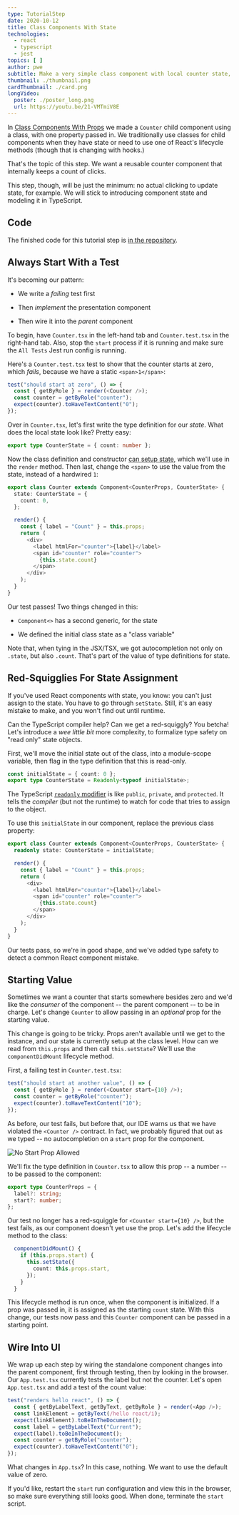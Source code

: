 ```yaml
---
type: TutorialStep
date: 2020-10-12
title: Class Components With State
technologies:
  - react
  - typescript
  - jest
topics: [ ]
author: pwe
subtitle: Make a very simple class component with local counter state, then make a type definition for that state.
thumbnail: ./thumbnail.png
cardThumbnail: ./card.png
longVideo:
  poster: ./poster_long.png
  url: https://youtu.be/21-VMTmiV8E
---
```


In [Class Components With Props](../class_props/) we made a `Counter` child component using a class, with one property passed in. We traditionally use classes for child components when they have state or need to use one of React's lifecycle methods (though that is changing with hooks.)

That's the topic of this step. We want a reusable counter component that internally keeps a count of clicks.

This step, though, will be just the minimum: no actual clicking to update state, for example. We will stick to introducing component state and modeling it in TypeScript.

## Code

The finished code for this tutorial step is [in the repository](https://github.com/JetBrains/jetbrains_guide/tree/master/sites/webstorm-guide/demos/tutorials/react_typescript_tdd/class_state).

## Always Start With a Test

It's becoming our pattern:

- We write a *failing* test first

- Then *implement* the presentation component

- Then wire it into the *parent* component

To begin, have `Counter.tsx` in the left-hand tab and `Counter.test.tsx` in the right-hand tab. Also, stop the `start` process if it is running and make sure the `All Tests` Jest run config is running.

Here's a `Counter.test.tsx` test to show that the counter starts at zero, which *fails*, because we have a static `<span>1</span>`:

```typescript
test("should start at zero", () => {
  const { getByRole } = render(<Counter />);
  const counter = getByRole("counter");
  expect(counter).toHaveTextContent("0");
});
```

Over in `Counter.tsx`, let's first write the type definition for our *state*. What does the local state look like? Pretty easy:

```typescript
export type CounterState = { count: number };
```

Now the class definition and constructor [can setup state](https://react-typescript-cheatsheet.netlify.app/docs/basic/getting-started/class_components), which we'll use in the `render` method. Then last, change the `<span>` to use the value from the state, instead of a hardwired `1`:

```typescript
export class Counter extends Component<CounterProps, CounterState> {
  state: CounterState = {
    count: 0,
  };

  render() {
    const { label = "Count" } = this.props;
    return (
      <div>
        <label htmlFor="counter">{label}</label>
        <span id="counter" role="counter">
          {this.state.count}
        </span>
      </div>
    );
  }
}
```

Our test passes! Two things changed in this:

- `Component<>` has a second generic, for the state

- We defined the initial class state as a "class variable"

Note that, when tying in the JSX/TSX, we got autocompletion not only on `.state`, but also `.count`. That's part of the value of type definitions for state.

## Red-Squigglies For State Assignment

If you've used React components with state, you know: you can't just assign to the state. You have to go through `setState`. Still, it's an easy mistake to make, and you won't find out until runtime.

Can the TypeScript compiler help? Can we get a red-squiggly? You betcha! Let's introduce a *wee little bit* more complexity, to formalize type safety on "read only" state objects.

First, we'll move the initial state out of the class, into a module-scope variable, then flag in the type definition that this is read-only.

```typescript
const initialState = { count: 0 };
export type CounterState = Readonly<typeof initialState>;
```
The TypeScript [`readonly` modifier](https://www.typescriptlang.org/docs/handbook/classes.html#readonly-modifier) is like `public`, `private`, and `protected`. It tells the *compiler* (but not the runtime) to watch for code that tries to assign to the object.

To use this `initialState` in our component, replace the previous class property:

```typescript {2}
export class Counter extends Component<CounterProps, CounterState> {
  readonly state: CounterState = initialState;

  render() {
    const { label = "Count" } = this.props;
    return (
      <div>
        <label htmlFor="counter">{label}</label>
        <span id="counter" role="counter">
          {this.state.count}
        </span>
      </div>
    );
  }
}
```

Our tests pass, so we're in good shape, and we've added type safety to detect a common React component mistake.

## Starting Value

Sometimes we want a counter that starts somewhere besides zero and we'd like the *consumer* of the component -- the parent component -- to be in charge. Let's change `Counter` to allow passing in an *optional* prop for the starting value.

This change is going to be tricky. Props aren't available until we get to the instance, and our state is currently setup at the class level. How can we read from `this.props` and then call `this.setState`? We'll use the `componentDidMount` lifecycle method.

First, a failing test in `Counter.test.tsx`:

```typescript
test("should start at another value", () => {
  const { getByRole } = render(<Counter start={10} />);
  const counter = getByRole("counter");
  expect(counter).toHaveTextContent("10");
});
```

As before, our test fails, but before that, our IDE warns us that we have violated the `<Counter />` contract. In fact, we probably figured that out as we typed -- no autocompletion on a `start` prop for the component.

![No Start Prop Allowed](./screenshots/red_squiggly_start.png)

We'll fix the type definition in `Counter.tsx` to allow this prop -- a number -- to be passed to the component:

```typescript {3}
export type CounterProps = {
  label?: string;
  start?: number;
};
```

Our test no longer has a red-squiggle for `<Counter start={10} />`, but the test fails, as our component doesn't yet use the prop. Let's add the lifecycle method to the class:

```typescript
  componentDidMount() {
    if (this.props.start) {
      this.setState({
        count: this.props.start,
      });
    }
  }
```

This lifecycle method is run once, when the component is initialized. If a prop was passed in, it is assigned as the starting `count` state. With this change, our tests now pass and this `Counter` component can be passed in a starting point.

## Wire Into UI

We wrap up each step by wiring the standalone component changes into the parent component, first through testing, then by looking in the browser. Our `App.test.tsx` currently tests the label but not the counter. Let's open `App.test.tsx` and add a test of the count value:

```typescript {2,7,8}
test("renders hello react", () => {
  const { getByLabelText, getByText, getByRole } = render(<App />);
  const linkElement = getByText(/hello react/i);
  expect(linkElement).toBeInTheDocument();
  const label = getByLabelText("Current");
  expect(label).toBeInTheDocument();
  const counter = getByRole("counter");
  expect(counter).toHaveTextContent("0");
});
```

What changes in `App.tsx`? In this case, nothing. We want to use the default value of zero.

If you'd like, restart the `start` run configuration and view this in the browser, so make sure everything still looks good. When done, terminate the `start` script.
